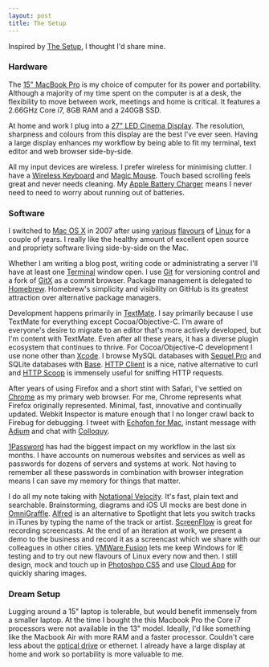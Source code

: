 ```yaml
---
layout: post
title: The Setup
---
```


Inspired by [The Setup](http://usesthis.com/), I thought I'd share mine.

### Hardware

The [15" MacBook Pro](http://www.apple.com/macbookpro/) is my choice of computer for its power and portability. Although a majority of my time spent on the computer is at a desk, the flexibility to move between work, meetings and home is critical. It features a 2.66GHz Core i7, 8GB RAM and a 240GB SSD. 

At home and work I plug into a [27" LED Cinema Display](http://www.apple.com/displays/). The resolution, sharpness and colours from this display are the best I've ever seen. Having a large display enhances my workflow by being able to fit my terminal, text editor and web browser side-by-side.

All my input devices are wireless. I prefer wireless for minimising clutter. I have a [Wireless Keyboard](http://www.apple.com/keyboard/) and [Magic Mouse](http://www.apple.com/magicmouse/). Touch based scrolling feels great and never needs cleaning. My [Apple Battery Charger](http://www.apple.com/battery-charger/) means I never need to need to worry about running out of batteries. 

### Software

I switched to [Mac OS X](http://www.apple.com/macosx/) in 2007 after using [various](http://www.gentoo.org/) [flavours](http://www.ubuntu.com/) of [Linux](http://www.archlinux.org/) for a couple of years. I really like the healthy amount of excellent open source and propriety software living side-by-side on the Mac.

Whether I am writing a blog post, writing code or administrating a server I'll have at least one [Terminal](http://www.apple.com/macosx/what-is-macosx/apps-and-utilities.html#terminal) window open. I use [Git](http://git-scm.com/) for versioning control and a fork of [GitX](https://github.com/brotherbard/gitx) as a commit browser. Package management is delegated to [Homebrew](http://mxcl.github.com/homebrew/). Homebrew's simplicity and visibility on GitHub is its greatest attraction over alternative package managers.

Development happens primarily in [TextMate](http://macromates.com/). I say primarily because I use TextMate for everything except Cocoa/Objective-C. I'm aware of everyone's desire to migrate to an editor that's more actively developed, but I'm content with TextMate. Even after all these years, it has a diverse plugin ecosystem that continues to thrive. For Cocoa/Objective-C development I use none other than [Xcode](http://developer.apple.com/tools/xcode/). I browse MySQL databases with [Sequel Pro](http://www.sequelpro.com/) and SQLite databases with [Base](http://menial.co.uk/software/base/). [HTTP Client](http://ditchnet.org/httpclient/) is a nice, native alternative to curl and [HTTP Scoop](http://www.tuffcode.com/) is immensely useful for sniffing HTTP requests.

After years of using Firefox and a short stint with Safari, I've settled on [Chrome](http://www.google.com/chrome) as my primary web browser. For me, Chrome represents what Firefox originally represented. Minimal, fast, innovative and continually updated. Webkit Inspector is mature enough that I no longer crawl back to Firebug for debugging. I tweet with [Echofon for Mac](http://www.echofon.com/twitter/mac), instant message with [Adium](http://adium.im/) and chat with [Colloquy](http://colloquy.info/). 

[1Password](http://agilewebsolutions.com/onepassword) has had the biggest impact on my workflow in the last six months. I have accounts on numerous websites and services as well as passwords for dozens of servers and systems at work. Not having to remember all these passwords in combination with browser integration means I can save my memory for things that matter.

I do all my note taking with [Notational Velocity](http://notational.net/). It's fast, plain text and searchable. Brainstorming, diagrams and iOS UI mocks are best done in [OmniGraffle](http://www.omnigroup.com/products/omnigraffle/). [Alfred](http://www.alfredapp.com/) is an alternative to Spotlight that lets you switch tracks in iTunes by typing the name of the track or artist. [ScreenFlow](http://www.telestream.net/screen-flow/overview.htm) is great for recording screencasts. At the end of an iteration at work, we present a demo to the business and record it as a screencast which we share with our colleagues in other cities. [VMWare Fusion](http://www.vmware.com/products/fusion/overview.html) lets me keep Windows for IE testing and to try out new flavours of Linux every now and then. I still design, mock and touch up in [Photoshop CS5](http://www.adobe.com/products/photoshop.html?promoid=DTELR) and use [Cloud App](http://www.getcloudapp.com/) for quickly sharing images. 

### Dream Setup

Lugging around a 15" laptop is tolerable, but would benefit immensely from a smaller laptop. At the time I bought the this Macbook Pro the Core i7 processors were not available in the 13" model. Ideally, I'd like something like the Macbook Air with more RAM and a faster processor. Couldn't care less about the [optical drive](https://twitter.com/tatejohnson/status/30519424754647041) or ethernet. I already have a large display at home and work so portability is more valuable to me.